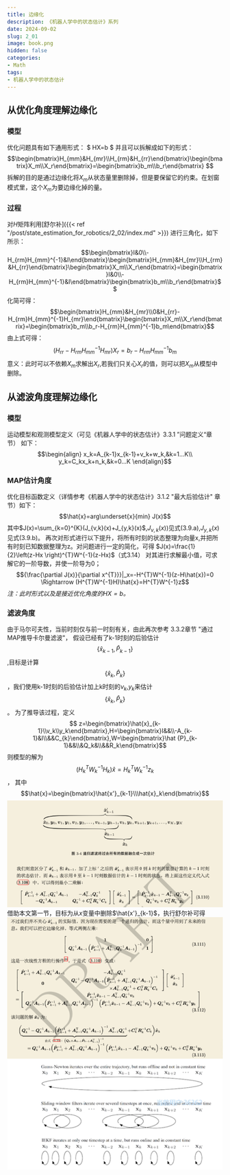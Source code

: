 ```yaml
---
title: 边缘化
description: 《机器人学中的状态估计》系列
date: 2024-09-02
slug: 2_01
image: book.png
hidden: false
categories:
- Math
tags:
- 机器人学中的状态估计
---
```

##  从优化角度理解边缘化
###  模型
优化问题具有如下通用形式：
$ HX=b $
并且可以拆解成如下的形式：
$$\begin{bmatrix}H_{mm}&H_{mr}\\H_{rm}&H_{rr}\end{bmatrix}\begin{bmatrix}X_m\\X_r\end{bmatrix}=\begin{bmatrix}b_m\\b_r\end{bmatrix} $$
拆解的目的是通过边缘化将$X_m$从状态量里删除掉，但是要保留它的约束。在划窗模式里，这个$X_m$为要边缘化掉的量。
###  过程
对$H$矩阵利用[舒尔补]({{< ref "/post/state_estimation_for_robotics/2_02/index.md" >}}) 进行三角化，如下所示：
$$\begin{bmatrix}I&0\\-H_{rm}H_{mm}^{-1}&I\end{bmatrix}\begin{bmatrix}H_{mm}&H_{mr}\\H_{rm}&H_{rr}\end{bmatrix}\begin{bmatrix}X_m\\X_r\end{bmatrix}=\begin{bmatrix}I&0\\-H_{rm}H_{mm}^{-1}&I\end{bmatrix}\begin{bmatrix}b_m\\b_r\end{bmatrix}$$
化简可得：
$$\begin{bmatrix}H_{mm}&H_{mr}\\0&H_{rr}-H_{rm}H_{mm}^{-1}H_{mr}\end{bmatrix}\begin{bmatrix}X_m\\X_r\end{bmatrix}=\begin{bmatrix}b_m\\b_r-H_{rm}H_{mm}^{-1}b_m\end{bmatrix}$$
由上式可得：
$$(H_{rr}-H_{rm}H_{mm}^{-1}H_{mr})X_r=b_r-H_{rm}H_{mm}^{-1}b_{m}$$
意义：此时可以不依赖$X_m$求解出$X_r$,若我们只关心$X_r$的值，则可以把$X_m$从模型中删除。
## 从滤波角度理解边缘化
###  模型
运动模型和观测模型定义（可见《机器人学中的状态估计》3.3.1 ”问题定义“章节）
如下：
$$\begin{align}
x_k=A_{k-1}x_{k-1}+v_k+w_k,&k=1...K\\
y_k=C_kx_k+n_k,&k=0...K
\end{align}$$
###  MAP估计角度
优化目标函数定义（详情参考《机器人学中的状态估计》3.1.2 "最大后验估计" 章节）如下：
$$\hat{x}=arg\underset{x}{min} J(x)$$
其中$J(x)=\sum_{k=0}^{K}(J_{v,k}(x)+J_{y,k}(x)$,$J_{v,k}(x))$见式(3.9.a),$J_{y,k}(x)$见式(3.9.b)。
再次对形式进行以下提升，将所有时刻的状态整理为向量x,并把所有时刻已知数据整理为z。对问题进行一定的简化，可得
$J(x)=\frac{1}{2}\left(z-Hx \right)^{T}W^{-1}(z-Hx)$（式3.14）
对其进行求解最小值，可求解它的一阶导数，并使一阶导为0；
$${\frac{\partial J(x)}{\partial x^{T}}}|_x=-H^{T}W^{-1}(z-H\hat{x})=0 \Rightarrow (H^{T}W^{-1}H)\hat{x}=H^{T}W^{-1}z$$
*注：此时形式以及是接近优化角度的$HX=b$。*
###  滤波角度
由于马尔可夫性，当前时刻仅与前一时刻有关，由此再次参考 3.3.2章节 "通过MAP推导卡尔曼滤波"，
假设已经有了k-1时刻的后验估计$$ \{ \hat {x}_{k-1} ,\hat{P}_{k-1}\}$$,目标是计算$$ \{ \hat {x}_{k} ,\hat{P}_{k}\}$$，我们使用k-1时刻的后验估计加上k时刻的$v_k$,$y_k$来估计$$ \{ \hat {x}_{k} ,\hat{P}_{k}\}$$。
为了推导该过程，定义
$$ z=\begin{bmatrix}\hat{x}_{k-1}\\v_k\\y_k\end{bmatrix},H=\begin{bmatrix}I&&\\-A_{k-1}&I\\&&C_{k}\end{bmatrix},W=\begin{bmatrix}\hat {P}_{k-1}&&\\&Q_k&\\&&R_k\end{bmatrix}$$
则模型的解为$$(H_{k}^{T}W_{k}^{-1}H_{k})\hat{x}=H_{k}^{T}W_{k}^{-1}z_k$$，
其中$$\hat{x}=\begin{bmatrix}\hat{x'}_{k-1}\\\hat{x}_k\end{bmatrix}$$
![](image00.png)
借助本文第一节，目标为从$x$变量中删除$\hat{x'}_{k-1}$，执行舒尔补可得
![](image01.png)
![](image02.png)